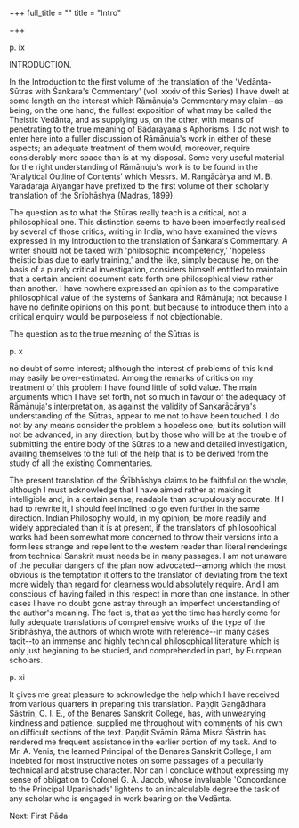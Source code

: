 +++
full_title = ""
title = "Intro"

+++




p. ix

INTRODUCTION.

In the Introduction to the first volume of the translation of the 'Vedānta-Sūtras with Śankara's Commentary' (vol. xxxiv of this Series) I have dwelt at some length on the interest which Rāmānuja's Commentary may claim--as being, on the one hand, the fullest exposition of what may be called the Theistic Vedānta, and as supplying us, on the other, with means of penetrating to the true meaning of Bādarāyaṇa's Aphorisms. I do not wish to enter here into a fuller discussion of Rāmānuja's work in either of these aspects; an adequate treatment of them would, moreover, require considerably more space than is at my disposal. Some very useful material for the right understanding of Rāmānuju's work is to be found in the 'Analytical Outline of Contents' which Messrs. M. Rangācārya and M. B. Varadarāja Aiyangār have prefixed to the first volume of their scholarly translation of the Srībhāshya (Madras, 1899).

The question as to what the Stūras really teach is a critical, not a philosophical one. This distinction seems to have been imperfectly realised by several of those critics, writing in India, who have examined the views expressed in my Introduction to the translation of Śankara's Commentary. A writer should not be taxed with 'philosophic incompetency,' 'hopeless theistic bias due to early training,' and the like, simply because he, on the basis of a purely critical investigation, considers himself entitled to maintain that a certain ancient document sets forth one philosophical view rather than another. I have nowhere expressed an opinion as to the comparative philosophical value of the systems of Śankara and Rāmānuja; not because I have no definite opinions on this point, but because to introduce them into a critical enquiry would be purposeless if not objectionable.

The question as to the true meaning of the Sūtras is

p. x

no doubt of some interest; although the interest of problems of this kind may easily be over-estimated. Among the remarks of critics on my treatment of this problem I have found little of solid value. The main arguments which I have set forth, not so much in favour of the adequacy of Rāmānuja's interpretation, as against the validity of Sankarācārya's understanding of the Sūtras, appear to me not to have been touched. I do not by any means consider the problem a hopeless one; but its solution will not be advanced, in any direction, but by those who will be at the trouble of submitting the entire body of the Sūtras to a new and detailed investigation, availing themselves to the full of the help that is to be derived from the study of all the existing Commentaries.

The present translation of the Śrībhāshya claims to be faithful on the whole, although I must acknowledge that I have aimed rather at making it intelligible and, in a certain sense, readable than scrupulously accurate. If I had to rewrite it, I should feel inclined to go even further in the same direction. Indian Philosophy would, in my opinion, be more readily and widely appreciated than it is at present, if the translators of philosophical works had been somewhat more concerned to throw their versions into a form less strange and repellent to the western reader than literal renderings from technical Sanskrit must needs be in many passages. I am not unaware of the peculiar dangers of the plan now advocated--among which the most obvious is the temptation it offers to the translator of deviating from the text more widely than regard for clearness would absolutely require. And I am conscious of having failed in this respect in more than one instance. In other cases I have no doubt gone astray through an imperfect understanding of the author's meaning. The fact is, that as yet the time has hardly come for fully adequate translations of comprehensive works of the type of the Śrībhāshya, the authors of which wrote with reference--in many cases tacit--to an immense and highly technical philosophical literature which is only just beginning to be studied, and comprehended in part, by European scholars.

p. xi

It gives me great pleasure to acknowledge the help which I have received from various quarters in preparing this translation. Paṇḍit Gangādhara Śāstrin, C. I. E., of the Benares Sanskrit College, has, with unwearying kindness and patience, supplied me throughout with comments of his own on difficult sections of the text. Paṇḍit Svāmin Rāma Misra Śāstrin has rendered me frequent assistance in the earlier portion of my task. And to Mr. A. Venis, the learned Principal of the Benares Sanskrit College, I am indebted for most instructive notes on some passages of a peculiarly technical and abstruse character. Nor can I conclude without expressing my sense of obligation to Colonel G. A. Jacob, whose invaluable 'Concordance to the Principal Upanishads' lightens to an incalculable degree the task of any scholar who is engaged in work bearing on the Vedānta.

Next: First Pāda

